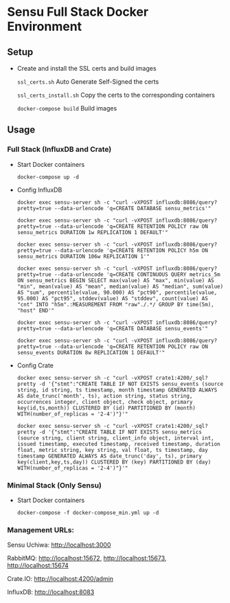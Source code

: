 # Sensu Full Stack Docker Environment

## Setup
- Create and install the SSL certs and build images

  `ssl_certs.sh` Auto Generate Self-Signed the certs

  `ssl_certs_install.sh` Copy the certs to the corresponding containers

  `docker-compose build` Build images

## Usage

### Full Stack (InfluxDB and Crate)

- Start Docker containers

  `docker-compose up -d`

- Config InfluxDB

  `docker exec sensu-server sh -c "curl -vXPOST influxdb:8086/query?pretty=true --data-urlencode 'q=CREATE DATABASE sensu_metrics'"`

  `docker exec sensu-server sh -c "curl -vXPOST influxdb:8086/query?pretty=true --data-urlencode 'q=CREATE RETENTION POLICY raw ON sensu_metrics DURATION 1w REPLICATION 1 DEFAULT'"`

  `docker exec sensu-server sh -c "curl -vXPOST influxdb:8086/query?pretty=true --data-urlencode 'q=CREATE RETENTION POLICY h5m ON sensu_metrics DURATION 106w REPLICATION 1'"`

  `docker exec sensu-server sh -c "curl -vXPOST influxdb:8086/query?pretty=true --data-urlencode 'q=CREATE CONTINUOUS QUERY metrics_5m ON sensu_metrics BEGIN SELECT max(value) AS "max", min(value) AS "min", mean(value) AS "mean", median(value) AS "median", sum(value) AS "sum", percentile(value, 90.000) AS "pct90", percentile(value, 95.000) AS "pct95", stddev(value) AS "stddev", count(value) AS "cnt" INTO "h5m".:MEASUREMENT FROM "raw"./.*/ GROUP BY time(5m), "host" END'"`

  `docker exec sensu-server sh -c "curl -vXPOST influxdb:8086/query?pretty=true --data-urlencode 'q=CREATE DATABASE sensu_events'"`

  `docker exec sensu-server sh -c "curl -vXPOST influxdb:8086/query?pretty=true --data-urlencode 'q=CREATE RETENTION POLICY raw ON sensu_events DURATION 8w REPLICATION 1 DEFAULT'"`


- Config Crate

  `docker exec sensu-server sh -c "curl -vXPOST crate1:4200/_sql?pretty -d '{"stmt":"CREATE TABLE IF NOT EXISTS sensu_events (source string, id string, ts timestamp, month timestamp GENERATED ALWAYS AS date_trunc('month', ts), action string, status string, occurrences integer, client object, check object, primary key(id,ts,month)) CLUSTERED BY (id) PARTITIONED BY (month) WITH(number_of_replicas = '2-4')"}'"`

  `docker exec sensu-server sh -c "curl -vXPOST crate1:4200/_sql?pretty -d '{"stmt":"CREATE TABLE IF NOT EXISTS sensu_metrics (source string, client string, client_info object, interval int, issued timestamp, executed timestamp, received timestamp, duration float, metric string, key string, val float, ts timestamp, day timestamp GENERATED ALWAYS AS date_trunc('day', ts), primary key(client,key,ts,day)) CLUSTERED BY (key) PARTITIONED BY (day) WITH(number_of_replicas = '2-4')"}'"`



### Minimal Stack (Only Sensu)

- Start Docker containers

  `docker-compose -f docker-compose_min.yml up -d`


### Management URLs:

  Sensu Uchiwa: [http://localhost:3000](http://localhost:3000)

  RabbitMQ: [http://localhost:15672](http://localhost:15672), [http://localhost:15673](http://localhost:15673), [http://localhost:15674](http://localhost:15674)

  Crate.IO: [http://localhost:4200/admin](http://localhost:4200/admin)

  InfluxDB: [http://localhost:8083](http://localhost:8083)

